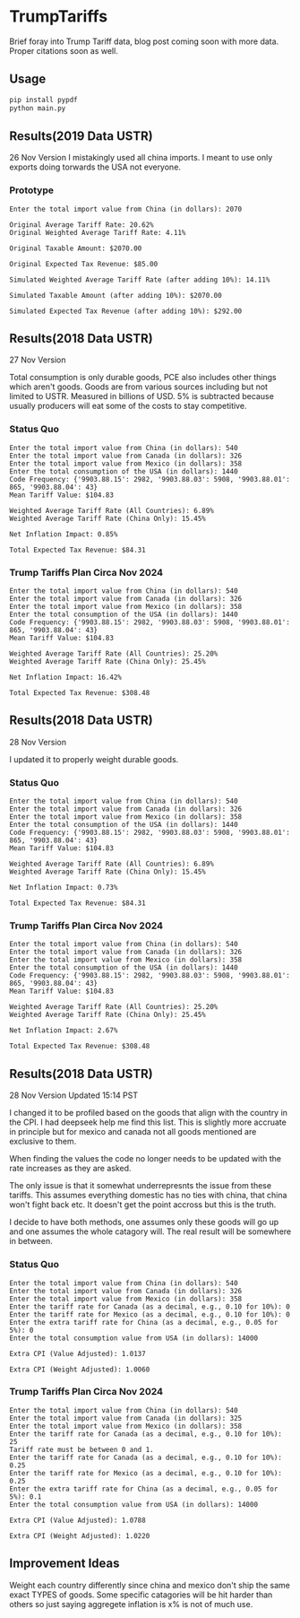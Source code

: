 # TrumpTariffs

Brief foray into Trump Tariff data, blog post coming soon with more data. Proper citations soon as well.

## Usage 

```bash
pip install pypdf
python main.py
```

## Results(2019 Data USTR)
26 Nov Version
I mistakingly used all china imports. I meant to use only exports doing torwards the USA not everyone.

### Prototype
```
Enter the total import value from China (in dollars): 2070

Original Average Tariff Rate: 20.62%
Original Weighted Average Tariff Rate: 4.11%

Original Taxable Amount: $2070.00

Original Expected Tax Revenue: $85.00

Simulated Weighted Average Tariff Rate (after adding 10%): 14.11%

Simulated Taxable Amount (after adding 10%): $2070.00

Simulated Expected Tax Revenue (after adding 10%): $292.00
```

## Results(2018 Data USTR)
27 Nov Version

Total consumption is only durable goods, PCE also includes other things which aren't goods. Goods are from various sources including but not limited to USTR. Measured in billions of USD. 5% is subtracted because usually producers will eat some of the costs to stay competitive.

### Status Quo
```
Enter the total import value from China (in dollars): 540
Enter the total import value from Canada (in dollars): 326
Enter the total import value from Mexico (in dollars): 358
Enter the total consumption of the USA (in dollars): 1440
Code Frequency: {'9903.88.15': 2982, '9903.88.03': 5908, '9903.88.01': 865, '9903.88.04': 43}
Mean Tariff Value: $104.83

Weighted Average Tariff Rate (All Countries): 6.89%
Weighted Average Tariff Rate (China Only): 15.45%

Net Inflation Impact: 0.85%

Total Expected Tax Revenue: $84.31
```

### Trump Tariffs Plan Circa Nov 2024 
```
Enter the total import value from China (in dollars): 540
Enter the total import value from Canada (in dollars): 326
Enter the total import value from Mexico (in dollars): 358
Enter the total consumption of the USA (in dollars): 1440
Code Frequency: {'9903.88.15': 2982, '9903.88.03': 5908, '9903.88.01': 865, '9903.88.04': 43}
Mean Tariff Value: $104.83

Weighted Average Tariff Rate (All Countries): 25.20%
Weighted Average Tariff Rate (China Only): 25.45%

Net Inflation Impact: 16.42%

Total Expected Tax Revenue: $308.48
```

## Results(2018 Data USTR)

28 Nov Version

I updated it to properly weight durable goods.

### Status Quo
```
Enter the total import value from China (in dollars): 540
Enter the total import value from Canada (in dollars): 326
Enter the total import value from Mexico (in dollars): 358
Enter the total consumption of the USA (in dollars): 1440
Code Frequency: {'9903.88.15': 2982, '9903.88.03': 5908, '9903.88.01': 865, '9903.88.04': 43}
Mean Tariff Value: $104.83

Weighted Average Tariff Rate (All Countries): 6.89%
Weighted Average Tariff Rate (China Only): 15.45%

Net Inflation Impact: 0.73%

Total Expected Tax Revenue: $84.31
```

### Trump Tariffs Plan Circa Nov 2024 
```
Enter the total import value from China (in dollars): 540
Enter the total import value from Canada (in dollars): 326
Enter the total import value from Mexico (in dollars): 358
Enter the total consumption of the USA (in dollars): 1440
Code Frequency: {'9903.88.15': 2982, '9903.88.03': 5908, '9903.88.01': 865, '9903.88.04': 43}
Mean Tariff Value: $104.83

Weighted Average Tariff Rate (All Countries): 25.20%
Weighted Average Tariff Rate (China Only): 25.45%

Net Inflation Impact: 2.67%

Total Expected Tax Revenue: $308.48
```

## Results(2018 Data USTR)
28 Nov Version Updated 15:14 PST

I changed it to be profiled based on the goods that align with the country in the CPI. I had deepseek help me find this list. This is slightly more accruate in principle but for mexico and canada not all goods mentioned are exclusive to them. 

When finding the values the code no longer needs to be updated with the rate increases as they are asked.

The only issue is that it somewhat underrepresnts the issue from these tariffs. This assumes everything domestic has no ties with china, that china won't fight back etc. It doesn't get the point accross but this is the truth. 

I decide to have both methods, one assumes only these goods will go up and one assumes the whole catagory will. The real result will be somewhere in between.

### Status Quo
```
Enter the total import value from China (in dollars): 540
Enter the total import value from Canada (in dollars): 326
Enter the total import value from Mexico (in dollars): 358
Enter the tariff rate for Canada (as a decimal, e.g., 0.10 for 10%): 0
Enter the tariff rate for Mexico (as a decimal, e.g., 0.10 for 10%): 0
Enter the extra tariff rate for China (as a decimal, e.g., 0.05 for 5%): 0
Enter the total consumption value from USA (in dollars): 14000

Extra CPI (Value Adjusted): 1.0137

Extra CPI (Weight Adjusted): 1.0060
```

### Trump Tariffs Plan Circa Nov 2024 
```
Enter the total import value from China (in dollars): 540
Enter the total import value from Canada (in dollars): 325
Enter the total import value from Mexico (in dollars): 358
Enter the tariff rate for Canada (as a decimal, e.g., 0.10 for 10%): 25
Tariff rate must be between 0 and 1.
Enter the tariff rate for Canada (as a decimal, e.g., 0.10 for 10%): 0.25
Enter the tariff rate for Mexico (as a decimal, e.g., 0.10 for 10%): 0.25
Enter the extra tariff rate for China (as a decimal, e.g., 0.05 for 5%): 0.1
Enter the total consumption value from USA (in dollars): 14000

Extra CPI (Value Adjusted): 1.0788

Extra CPI (Weight Adjusted): 1.0220
```



## Improvement Ideas
Weight each country differently since china and mexico don't ship the same exact TYPES of goods.
Some specific catagories will be hit harder than others so just saying aggregete inflation is x% is not of much use.

